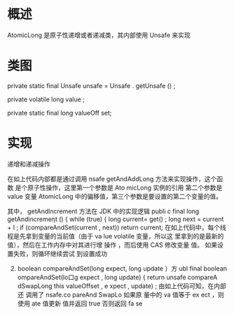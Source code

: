 
# 概述

  AtomicLong 是原子性递增或者递减类，其内部使用 Unsafe 来实现
  
  
# 类图

private static final Unsafe unsafe = Unsafe . getUnsafe () ; 

private volatile long value ; 

private static final long valueOff set; 


# 实现

递增和递减操作

在如上代码内部都是通过调用 nsafe getAndAddLong 方法来实现操作，这个函数
是个原子性操作，这里第一个参数是 Ato micLong 实例的引用 第二个参数是 value 变量
AtomicLong 中的偏移值，第三个参数是要设置的第二个变量的值。

其中， getAndlncrement 方法在 JDK 中的实现逻辑
publi c final long getAndincremeηt () { 
while (true) { 
long current= get() ; 
long next = current + l ; 
if (compareAndSet(current , next)) 
return current; 
在如上代码中，每个线程是先拿到变量的当前值（由于 va lue volatile 变量，所以这
里拿到的是最新的值），然后在工作内存中对其进行增 操作 ，而后使用 CAS 修改变量 值。
如果设置失败，则循环继续尝试 到设置成功



2. boolean compareAndSet(long expect, long update ）方
ubl final boolean ompareAndSet(lo口g expect , long update) { 
return unsafe compareA dSwapLong this valueOffset , e xpect , update) ; 
由如上代码可知，在内部还 调用了 nsafe.co pareAnd SwapLo 如果原
量中的 va 值等于 ex ect ，则使用 ate 值更新 值并返回 true 否则返回 fa se








